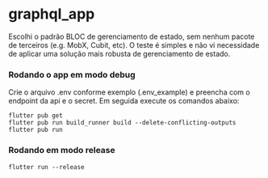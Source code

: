 # graphql_app

Escolhi o padrão BLOC de gerenciamento de estado, sem nenhum pacote de terceiros (e.g. MobX, Cubit, etc). O teste é simples e não vi necessidade de aplicar uma solução mais robusta de gerenciamento de estado.

### Rodando o app em modo debug
Crie o arquivo .env conforme exemplo (.env_example) e preencha com o endpoint da api e o secret.
Em seguida execute os comandos abaixo:
```
flutter pub get
flutter pub run build_runner build --delete-conflicting-outputs
flutter pub run
```
### Rodando em modo release

```
flutter run --release
```
